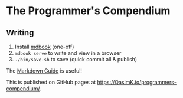 # The Programmer's Compendium

## Writing

1. Install [mdbook](https://github.com/rust-lang/mdBook) (one-off)
2. `mdbook serve` to write and view in a browser
3. `./bin/save.sh` to save (quick commit all & publish)

The [Markdown Guide](https://www.markdownguide.org/) is useful!

This is published on GitHub pages at <https://QasimK.io/programmers-compendium/>.
